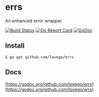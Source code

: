 # errs
An enhanced error wrapper. 

[![Build Status](https://travis-ci.org/lovego/errs.svg?branch=master)](https://travis-ci.org/lovego/errs)
[![Go Report Card](https://goreportcard.com/badge/github.com/lovego/errs)](https://goreportcard.com/report/github.com/lovego/errs)
[![GoDoc](https://godoc.org/github.com/lovego/errs?status.svg)](https://godoc.org/github.com/lovego/errs)

## Install
`$ go get github.com/lovego/errs`

## Docs
[https://godoc.org/github.com/lovego/errs](https://godoc.org/github.com/lovego/errs)
